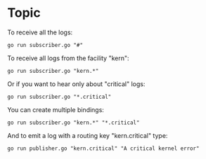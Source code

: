 # Topic

To receive all the logs:

`go run subscriber.go "#"`

To receive all logs from the facility "kern":

`go run subscriber.go "kern.*"`

Or if you want to hear only about "critical" logs:

`go run subscriber.go "*.critical"`

You can create multiple bindings:

`go run subscriber.go "kern.*" "*.critical"`

And to emit a log with a routing key "kern.critical" type:

`go run publisher.go "kern.critical" "A critical kernel error"`
